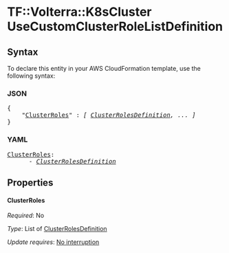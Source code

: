 # TF::Volterra::K8sCluster UseCustomClusterRoleListDefinition

## Syntax

To declare this entity in your AWS CloudFormation template, use the following syntax:

### JSON

<pre>
{
    "<a href="#clusterroles" title="ClusterRoles">ClusterRoles</a>" : <i>[ <a href="clusterrolesdefinition.md">ClusterRolesDefinition</a>, ... ]</i>
}
</pre>

### YAML

<pre>
<a href="#clusterroles" title="ClusterRoles">ClusterRoles</a>: <i>
      - <a href="clusterrolesdefinition.md">ClusterRolesDefinition</a></i>
</pre>

## Properties

#### ClusterRoles

_Required_: No

_Type_: List of <a href="clusterrolesdefinition.md">ClusterRolesDefinition</a>

_Update requires_: [No interruption](https://docs.aws.amazon.com/AWSCloudFormation/latest/UserGuide/using-cfn-updating-stacks-update-behaviors.html#update-no-interrupt)

